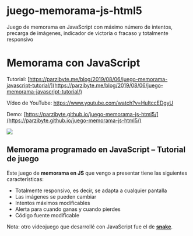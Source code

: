# juego-memorama-js-html5
 Juego de memorama en JavaScript con máximo número de intentos, precarga de imágenes, indicador de victoria o fracaso y totalmente responsivo

# Memorama con JavaScript
Tutorial: [https://parzibyte.me/blog/2019/08/06/juego-memorama-javascript-tutorial/](https://parzibyte.me/blog/2019/08/06/juego-memorama-javascript-tutorial/)

Vídeo de YouTube: https://www.youtube.com/watch?v=HuItccEDgyU

Demo: [https://parzibyte.github.io/juego-memorama-js-html5/](https://parzibyte.github.io/juego-memorama-js-html5/)

![](https://parzibyte.me/blog/wp-content/uploads/2019/08/Juego-de-memorama-en-JavaScript.png)

## Memorama programado en JavaScript – Tutorial de juego

Este juego de  **memorama en JS**  que vengo a presentar tiene las siguientes características:

-   Totalmente responsivo, es decir, se adapta a cualquier pantalla
-   Las imágenes se pueden cambiar
-   Intentos máximos modificables
-   Alerta para cuando ganas y cuando pierdes
-   Código fuente modificable

Nota: otro videojuego que desarrollé con JavaScript fue el de  [**snake**](https://parzibyte.me/blog/2018/02/25/juego-serpiente-javascript/).
